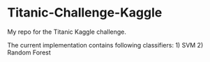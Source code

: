 # Titanic-Challenge-Kaggle

My repo for the Titanic Kaggle challenge.

The current implementation contains following classifiers:
	1) SVM
	2) Random Forest
